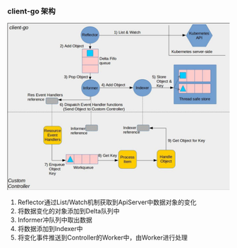 ### client-go 架构
 <div align=center>
<img src="./image/client-go-controller-interaction.jpeg"> 
</div>

1. Reflector通过List/Watch机制获取到ApiServer中数据对象的变化
2. 将数据变化的对象添加到Delta队列中
3. Informer冲队列中取出数据
4. 将数据添加到Indexer中
5. 将变化事件推送到Controller的Worker中，由Worker进行处理


